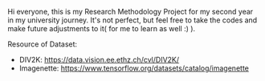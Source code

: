 Hi everyone, this is my Research Methodology Project for my second year in my university journey. It's not perfect, but feel free to take the codes and make future adjustments to it( for me to learn as well :) ).

Resource of Dataset:
- DIV2K: https://data.vision.ee.ethz.ch/cvl/DIV2K/
- Imagenette: https://www.tensorflow.org/datasets/catalog/imagenette

